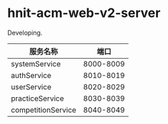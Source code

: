# hnit-acm-web-v2-server
Developing.

|服务名称|端口|
|---|---|
|systemService|8000-8009|
|authService|8010-8019|
|userService|8020-8029|
|practiceService|8030-8039|
|competitionService|8040-8049|